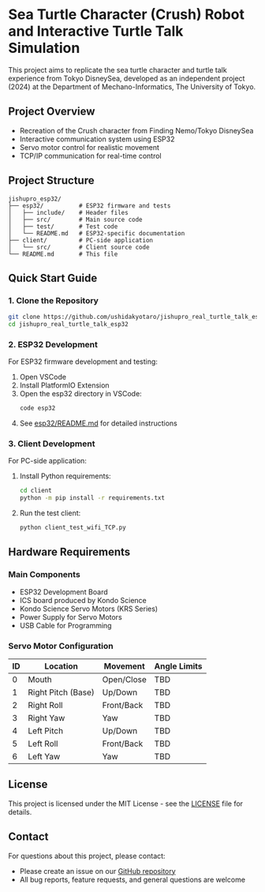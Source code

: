 # Sea Turtle Character (Crush) Robot and Interactive Turtle Talk Simulation

This project aims to replicate the sea turtle character and turtle talk experience from Tokyo DisneySea, developed as an independent project (2024) at the Department of Mechano-Informatics, The University of Tokyo.

## Project Overview
- Recreation of the Crush character from Finding Nemo/Tokyo DisneySea
- Interactive communication system using ESP32
- Servo motor control for realistic movement
- TCP/IP communication for real-time control

## Project Structure
```plaintext
jishupro_esp32/
├── esp32/          # ESP32 firmware and tests
│   ├── include/    # Header files
│   ├── src/        # Main source code
│   ├── test/       # Test code
│   └── README.md   # ESP32-specific documentation
├── client/         # PC-side application
│   └── src/        # Client source code
└── README.md       # This file
```

## Quick Start Guide

### 1. Clone the Repository
```bash
git clone https://github.com/ushidakyotaro/jishupro_real_turtle_talk_esp32.git
cd jishupro_real_turtle_talk_esp32
```

### 2. ESP32 Development
For ESP32 firmware development and testing:
1. Open VSCode
2. Install PlatformIO Extension
3. Open the esp32 directory in VSCode:
   ```bash
   code esp32
   ```
4. See [esp32/README.md](esp32/README.md) for detailed instructions

### 3. Client Development
For PC-side application:
1. Install Python requirements:
   ```bash
   cd client
   python -m pip install -r requirements.txt
   ```
2. Run the test client:
   ```bash
   python client_test_wifi_TCP.py
   ```

## Hardware Requirements
### Main Components
- ESP32 Development Board
- ICS board produced by Kondo Science
- Kondo Science Servo Motors (KRS Series)
- Power Supply for Servo Motors
- USB Cable for Programming

### Servo Motor Configuration
| ID | Location | Movement | Angle Limits |
|----|----------|----------|--------------|
| 0  | Mouth    | Open/Close | TBD |
| 1  | Right Pitch (Base) | Up/Down | TBD |
| 2  | Right Roll | Front/Back | TBD |
| 3  | Right Yaw | Yaw | TBD |
| 4  | Left Pitch | Up/Down | TBD |
| 5  | Left Roll | Front/Back | TBD |
| 6  | Left Yaw | Yaw | TBD |

## License
This project is licensed under the MIT License - see the [LICENSE](LICENSE) file for details.

## Contact
For questions about this project, please contact:
- Please create an issue on our [GitHub repository](https://github.com/ushidakyotaro/jishupro_real_turtle_talk_esp32/issues)
- All bug reports, feature requests, and general questions are welcome